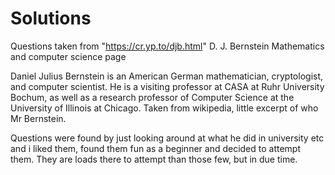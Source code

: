 # Solutions
Questions taken from "https://cr.yp.to/djb.html" D. J. Bernstein  Mathematics and computer science page

Daniel Julius Bernstein is an American German mathematician, cryptologist, and computer scientist. 
He is a visiting professor at CASA at Ruhr University Bochum, as well as a research professor of 
Computer Science at the University of Illinois at Chicago. Taken from wikipedia, little excerpt of who Mr Bernstein.

Questions were found by just looking around at what he did in university etc and i liked them, found them fun as a beginner and decided to attempt them. 
They are loads there to attempt than those few, but in due time. 
